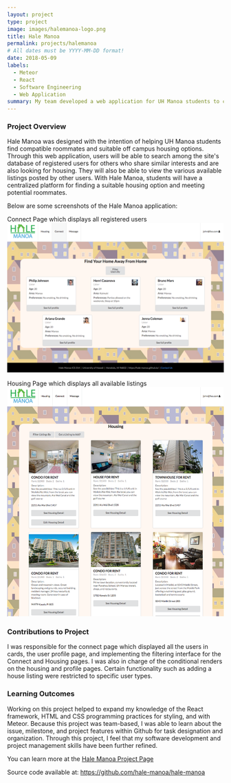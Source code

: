 ```yaml
---
layout: project
type: project
image: images/halemanoa-logo.png
title: Hale Manoa
permalink: projects/halemanoa
# All dates must be YYYY-MM-DD format!
date: 2018-05-09
labels:
  - Meteor
  - React
  - Software Engineering
  - Web Application
summary: My team developed a web application for UH Manoa students to connect with potential roommates and find off campus housing around the island of Oahu.
---
```


### Project Overview
Hale Manoa was designed with the intention of helping UH Manoa students find compatible roommates and suitable off campus housing options. Through this web application, users will be able to search among the site's database of registered users for others who share similar interests and are also looking for housing. They will also be able to view the various available listings posted by other users. With Hale Manoa, students will have a centralized platform for finding a suitable housing option and meeting potential roommates.

Below are some screenshots of the Hale Manoa application:

Connect Page which displays all registered users
<img class="ui fluid image" src="../images/halemanoa-connect.png">

Housing Page which displays all available listings
<img class="ui fluid image" src="../images/halemanoa-housing.png">

### Contributions to Project
I was responsible for the connect page which displayed all the users in cards, the user profile page, and implementing the filtering interface for the Connect and Housing pages. I was also in charge of the conditional renders on the housing and profile pages. Certain functionality such as adding a house listing were restricted to specific user types.

### Learning Outcomes
Working on this project helped to expand my knowledge of the React framework, HTML and CSS programming practices for styling, and with Meteor. Because this project was team-based, I was able to learn about the issue, milestone, and project features within Github for task designation and organization. Through this project, I feel that my software development and project management skills have been further refined.

You can learn more at the [Hale Manoa Project Page](https://hale-manoa.github.io/)

Source code available at: <a href="https://github.com/hale-manoa/hale-manoa">https://github.com/hale-manoa/hale-manoa</a>
